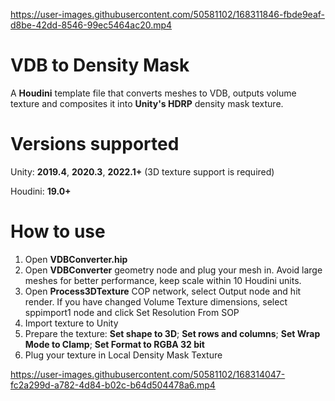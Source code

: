 https://user-images.githubusercontent.com/50581102/168311846-fbde9eaf-d8be-42dd-8546-99ec5464ac20.mp4

# VDB to Density Mask
A **Houdini** template file that converts meshes to VDB, outputs volume texture and composites it into **Unity's HDRP** density mask texture.

# Versions supported
Unity: **2019.4**, **2020.3**, **2022.1+** (3D texture support is required)

Houdini: **19.0+**

# How to use

1) Open **VDBConverter.hip**
2) Open **VDBConverter** geometry node and plug your mesh in. Avoid large meshes for better performance, keep scale within 10 Houdini units. 
3) Open **Process3DTexture** COP network, select Output node and hit render. If you have changed Volume Texture dimensions, select sppimport1 node and click Set Resolution From SOP
4) Import texture to Unity
5) Prepare the texture: **Set shape to 3D**; **Set rows and columns**; **Set Wrap Mode to Clamp**; **Set Format to RGBA 32 bit**
6) Plug your texture in Local Density Mask Texture

https://user-images.githubusercontent.com/50581102/168314047-fc2a299d-a782-4d84-b02c-b64d504478a6.mp4

